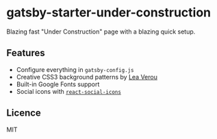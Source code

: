 # gatsby-starter-under-construction
Blazing fast "Under Construction" page with a blazing quick setup.

## Features
 - Configure everything in `gatsby-config.js`
 - Creative CSS3 background patterns by [Lea Verou](https://github.com/LeaVerou/css3patterns)
 - Built-in Google Fonts support
 - Social icons with [`react-social-icons`](https://github.com/jaketrent/react-social-icons)

## Licence
MIT
